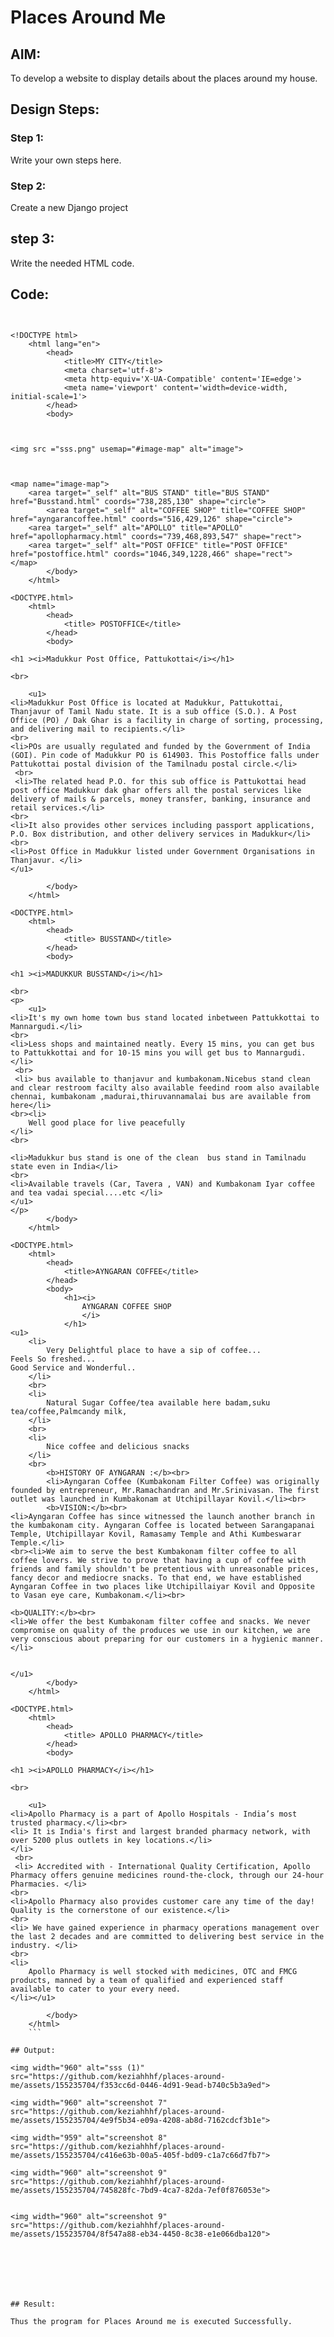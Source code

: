 # Places Around Me
## AIM:
To develop a website to display details about the places around my house.

## Design Steps:

### Step 1:
Write your own steps here.
### Step 2:

Create a new Django project

## step 3:
Write the needed HTML code.

## Code:
```


<!DOCTYPE html>
    <html lang="en">
        <head>
            <title>MY CITY</title>
            <meta charset='utf-8'>
            <meta http-equiv='X-UA-Compatible' content='IE=edge'>
            <meta name='viewport' content='width=device-width, initial-scale=1'>  
        </head>
        <body>



<img src ="sss.png" usemap="#image-map" alt="image">



<map name="image-map">
    <area target="_self" alt="BUS STAND" title="BUS STAND" href="Busstand.html" coords="738,285,130" shape="circle">
        <area target="_self" alt="COFFEE SHOP" title="COFFEE SHOP" href="ayngarancoffee.html" coords="516,429,126" shape="circle">
    <area target="_self" alt="APOLLO" title="APOLLO" href="apollopharmacy.html" coords="739,468,893,547" shape="rect">
    <area target="_self" alt="POST OFFICE" title="POST OFFICE" href="postoffice.html" coords="1046,349,1228,466" shape="rect">
</map>
        </body>
    </html>
```

```
<DOCTYPE.html>
    <html>
        <head>
            <title> POSTOFFICE</title>
        </head>
        <body>

<h1 ><i>Madukkur Post Office, Pattukottai</i></h1>

<br>

    <u1>
<li>Madukkur Post Office is located at Madukkur, Pattukottai, Thanjavur of Tamil Nadu state. It is a sub office (S.O.). A Post Office (PO) / Dak Ghar is a facility in charge of sorting, processing, and delivering mail to recipients.</li>
<br>
<li>POs are usually regulated and funded by the Government of India (GOI). Pin code of Madukkur PO is 614903. This Postoffice falls under Pattukottai postal division of the Tamilnadu postal circle.</li>
 <br>
 <li>The related head P.O. for this sub office is Pattukottai head post office Madukkur dak ghar offers all the postal services like delivery of mails & parcels, money transfer, banking, insurance and retail services.</li>
<br>
<li>It also provides other services including passport applications, P.O. Box distribution, and other delivery services in Madukkur</li>
<br>
<li>Post Office in Madukkur listed under Government Organisations in Thanjavur. </li>
</u1>

        </body>
    </html>
```
```
<DOCTYPE.html>
    <html>
        <head>
            <title> BUSSTAND</title>
        </head>
        <body>

<h1 ><i>MADUKKUR BUSSTAND</i></h1>

<br>
<p>
    <u1>
<li>It's my own home town bus stand located inbetween Pattukkottai to Mannargudi.</li>
<br>
<li>Less shops and maintained neatly. Every 15 mins, you can get bus to Pattukkottai and for 10-15 mins you will get bus to Mannargudi.</li>
 <br>
 <li> bus available to thanjavur and kumbakonam.Nicebus stand clean and clear restroom facilty also available feedind room also available chennai, kumbakonam ,madurai,thiruvannamalai bus are available from here</li>
<br><li>
    Well good place for live peacefully
</li>
<br>

<li>Madukkur bus stand is one of the clean  bus stand in Tamilnadu state even in India</li>
<br>
<li>Available travels (Car, Tavera , VAN) and Kumbakonam Iyar coffee and tea vadai special....etc </li>
</u1>
</p>
        </body>
    </html>
```
```
<DOCTYPE.html>
    <html>
        <head>
            <title>AYNGARAN COFFEE</title>
        </head>
        <body>
            <h1><i>
                AYNGARAN COFFEE SHOP
                </i>
            </h1>
<u1>
    <li>
        Very Delightful place to have a sip of coffee...
Feels So freshed...
Good Service and Wonderful..
    </li>
    <br>
    <li>
        Natural Sugar Coffee/tea available here badam,suku tea/coffee,Palmcandy milk,
    </li>
    <br>
    <li>
        Nice coffee and delicious snacks
    </li>
    <br>
        <b>HISTORY OF AYNGARAN :</b><br>
        <li>Ayngaran Coffee (Kumbakonam Filter Coffee) was originally founded by entrepreneur, Mr.Ramachandran and Mr.Srinivasan. The first outlet was launched in Kumbakonam at Utchipillayar Kovil.</li><br>
        <b>VISION:</b><br>
<li>Ayngaran Coffee has since witnessed the launch another branch in the kumbakonam city. Ayngaran Coffee is located between Sarangapanai Temple, Utchipillayar Kovil, Ramasamy Temple and Athi Kumbeswarar Temple.</li>
<br><li>We aim to serve the best Kumbakonam filter coffee to all coffee lovers. We strive to prove that having a cup of coffee with friends and family shouldn't be pretentious with unreasonable prices, fancy decor and mediocre snacks. To that end, we have established Ayngaran Coffee in two places like Utchipillaiyar Kovil and Opposite to Vasan eye care, Kumbakonam.</li><br>

<b>QUALITY:</b><br> 
<li>We offer the best Kumbakonam filter coffee and snacks. We never compromise on quality of the produces we use in our kitchen, we are very conscious about preparing for our customers in a hygienic manner.
</li>


</u1>
        </body>
    </html>
```
    
```
<DOCTYPE.html>
    <html>
        <head>
            <title> APOLLO PHARMACY</title>
        </head>
        <body>

<h1 ><i>APOLLO PHARMACY</i></h1>

<br>

    <u1>
<li>Apollo Pharmacy is a part of Apollo Hospitals - India’s most trusted pharmacy.</li><br>
<li> It is India's first and largest branded pharmacy network, with over 5200 plus outlets in key locations.</li>
</li>
 <br>
 <li> Accredited with - International Quality Certification, Apollo Pharmacy offers genuine medicines round-the-clock, through our 24-hour Pharmacies. </li>
<br>
<li>Apollo Pharmacy also provides customer care any time of the day! Quality is the cornerstone of our existence.</li>
<br>
<li> We have gained experience in pharmacy operations management over the last 2 decades and are committed to delivering best service in the industry. </li>
<br>
<li>
    Apollo Pharmacy is well stocked with medicines, OTC and FMCG products, manned by a team of qualified and experienced staff available to cater to your every need.
</li></u1>

        </body>
    </html>
    ```

## Output:

<img width="960" alt="sss (1)" src="https://github.com/keziahhhf/places-around-me/assets/155235704/f353cc6d-0446-4d91-9ead-b740c5b3a9ed">

<img width="960" alt="screenshot 7" src="https://github.com/keziahhhf/places-around-me/assets/155235704/4e9f5b34-e09a-4208-ab8d-7162cdcf3b1e">

<img width="959" alt="screenshot 8" src="https://github.com/keziahhhf/places-around-me/assets/155235704/c416e63b-00a5-405f-bd09-c1a7c66d7fb7">

<img width="960" alt="screenshot 9" src="https://github.com/keziahhhf/places-around-me/assets/155235704/745828fc-7bd9-4ca7-82da-7ef0f876053e">


<img width="960" alt="screenshot 9" src="https://github.com/keziahhhf/places-around-me/assets/155235704/8f547a88-eb34-4450-8c38-e1e066dba120">







## Result:

Thus the program for Places Around me is executed Successfully.
